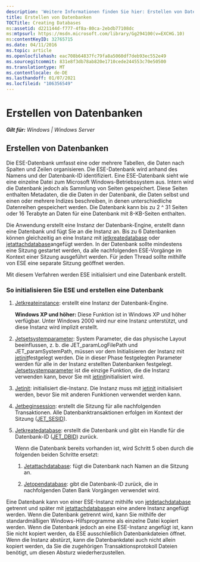 ```yaml
---
description: 'Weitere Informationen finden Sie hier: Erstellen von Datenbanken'
title: Erstellen von Datenbanken
TOCTitle: Creating Databases
ms:assetid: d221144d-f777-4f8a-80ca-2ebdb77108dc
ms:mtpsurl: https://msdn.microsoft.com/library/Gg294100(v=EXCHG.10)
ms:contentKeyID: 32765715
ms.date: 04/11/2016
ms.topic: article
ms.openlocfilehash: eac708b64837fc79fa8a5060df7deb93ec552e49
ms.sourcegitcommit: 831e8f3db78ab820e1710cede244553c70e50500
ms.translationtype: MT
ms.contentlocale: de-DE
ms.lasthandoff: 01/07/2021
ms.locfileid: "106356549"
---
```

# <a name="creating-databases"></a>Erstellen von Datenbanken


_**Gilt für:** Windows | Windows Server_

## <a name="creating-databases"></a>Erstellen von Datenbanken

Die ESE-Datenbank umfasst eine oder mehrere Tabellen, die Daten nach Spalten und Zeilen organisieren. Die ESE-Datenbank wird anhand des Namens und der Datenbank-ID identifiziert. Eine ESE-Datenbank sieht wie eine einzelne Datei zum Microsoft Windows-Betriebssystem aus. Intern wird die Datenbank jedoch als Sammlung von Seiten gespeichert. Diese Seiten enthalten Metadaten, die die Daten in der Datenbank, die Daten selbst und einen oder mehrere Indizes beschreiben, in denen unterschiedliche Datenreihen gespeichert werden. Die Datenbank kann bis zu 2 ^ 31 Seiten oder 16 Terabyte an Daten für eine Datenbank mit 8-KB-Seiten enthalten.

Die Anwendung erstellt eine Instanz der Datenbank-Engine, erstellt dann eine Datenbank und fügt Sie an die Instanz an. Bis zu 6 Datenbanken können gleichzeitig an eine Instanz mit [jetkreatedatabase](./jetcreatedatabase-function.md) oder [jetattachdatabase](./jetattachdatabase-function.md)angefügt werden. In der Datenbank sollte mindestens eine Sitzung gestartet werden, da alle nachfolgenden ESE-Vorgänge im Kontext einer Sitzung ausgeführt werden. Für jeden Thread sollte mithilfe von ESE eine separate Sitzung geöffnet werden.

Mit diesem Verfahren werden ESE initialisiert und eine Datenbank erstellt.

### <a name="to-initialize-ese-and-create-a-database"></a>So initialisieren Sie ESE und erstellen eine Datenbank

1.  [Jetkreateinstance](./jetcreateinstance-function.md): erstellt eine Instanz der Datenbank-Engine.
    
    **Windows XP und höher:** Diese Funktion ist in Windows XP und höher verfügbar. Unter Windows 2000 wird nur eine Instanz unterstützt, und diese Instanz wird implizit erstellt.

2.  [Jetsetsystemparameter](./jetsetsystemparameter-function.md): System Parameter, die das physische Layout beeinflussen, z. b. die JET_paramLogFilePath und JET_paramSystemPath, müssen vor dem Initialisieren der Instanz mit [jetinit](./jetinit-function.md)festgelegt werden. Die in dieser Phase festgelegten Parameter werden für alle in der Instanz erstellten Datenbanken festgelegt. [Jetsetsystemparameter](./jetsetsystemparameter-function.md) ist die einzige Funktion, die die Instanz verwenden kann, bevor Sie mit [jetinit](./jetinit-function.md)initialisiert wird.

3.  [Jetinit](./jetinit-function.md): initialisiert die-Instanz. Die Instanz muss mit [jetinit](./jetinit-function.md) initialisiert werden, bevor Sie mit anderen Funktionen verwendet werden kann.

4.  [Jetbeginsession](./jetbeginsession-function.md): erstellt die Sitzung für alle nachfolgenden Transaktionen. Alle Datenbanktransaktionen erfolgen im Kontext der Sitzung ([JET_SESID](./jet-sesid.md)).

5.  [Jetkreatedatabase](./jetcreatedatabase-function.md): erstellt die Datenbank und gibt ein Handle für die Datenbank-ID ([JET_DBID](./jet-dbid.md)) zurück.
    
    Wenn die Datenbank bereits vorhanden ist, wird Schritt 5 oben durch die folgenden beiden Schritte ersetzt:
    
    1.  [Jetattachdatabase](./jetattachdatabase-function.md): fügt die Datenbank nach Namen an die Sitzung an.
    
    2.  [Jetopendatabase](./jetopendatabase-function.md): gibt die Datenbank-ID zurück, die in nachfolgenden Daten Bank Vorgängen verwendet wird.

Eine Datenbank kann von einer ESE-Instanz mithilfe von [jetdetachdatabase](./jetdetachdatabase-function.md) getrennt und später mit [jetattachdatabase](./jetattachdatabase-function.md)an eine andere Instanz angefügt werden. Wenn die Datenbank getrennt wird, kann Sie mithilfe der standardmäßigen Windows-Hilfsprogramme als einzelne Datei kopiert werden. Wenn die Datenbank jedoch an eine ESE-Instanz angefügt ist, kann Sie nicht kopiert werden, da ESE ausschließlich Datenbankdateien öffnet. Wenn die Instanz abstürzt, kann die Datenbankdatei auch nicht allein kopiert werden, da Sie die zugehörigen Transaktionsprotokoll Dateien benötigt, um diesen Absturz wiederherzustellen.
